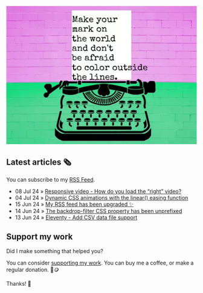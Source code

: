 ![animated image showing a typewriter typing out the following message: leave your mark on the world and dont be afraid to color outside of the lines. The word outside goes outside of the piece of paper](img/mark-on-the-world.webp)

## Latest articles 🗞️

You can subscribe to my [RSS Feed](https://www.roboleary.net/feed.xml).

<!-- BLOG:START -->
 - 08 Jul 24 » [Responsive video - How do you load the “right” video?](https://www.roboleary.net/blog/responsive-video/)
 - 04 Jul 24 » [Dynamic CSS animations with the linear&lpar;&rpar; easing function](https://blog.logrocket.com/dynamic-css-animations-linear-easing-function/)
 - 15 Jun 24 » [My RSS feed has been upgraded ✨](https://www.roboleary.net/blog/feed-update/)
 - 14 Jun 24 » [The backdrop-filter CSS property has been unprefixed](https://www.roboleary.net/blog/unprefixing-backdrop-filter/)
 - 13 Jun 24 » [Eleventy - Add CSV data file support](https://www.roboleary.net/blog/eleventy-csv/)<!-- BLOG:END -->

## Support my work

Did I make something that helped you?

You can consider [supporting my work](https://ko-fi.com/roboleary). You can buy me a coffee, or make a regular donation. 🌈🪙

Thanks! 🙏
